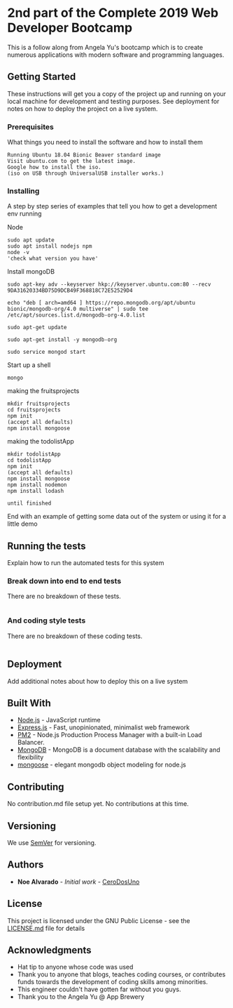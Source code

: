 # 2nd part of the Complete 2019 Web Developer Bootcamp

This is a follow along from Angela Yu's bootcamp which is to create numerous applications with modern software and programming languages.


## Getting Started

These instructions will get you a copy of the project up and running on your local machine for development and testing purposes. See deployment for notes on how to deploy the project on a live system.

### Prerequisites

What things you need to install the software and how to install them

```
Running Ubuntu 18.04 Bionic Beaver standard image
Visit ubuntu.com to get the latest image.
Google how to install the iso.
(iso on USB through UniversalUSB installer works.)
```



### Installing

A step by step series of examples that tell you how to get a development env running



Node
```
sudo apt update
sudo apt install nodejs npm
node -v
'check what version you have'
```


Install mongoDB
```
sudo apt-key adv --keyserver hkp://keyserver.ubuntu.com:80 --recv 9DA31620334BD75D9DCB49F368818C72E52529D4

echo "deb [ arch=amd64 ] https://repo.mongodb.org/apt/ubuntu bionic/mongodb-org/4.0 multiverse" | sudo tee /etc/apt/sources.list.d/mongodb-org-4.0.list

sudo apt-get update

sudo apt-get install -y mongodb-org

sudo service mongod start
```


Start up a shell
```
mongo
```

making the fruitsprojects
```
mkdir fruitsprojects
cd fruitsprojects
npm init
(accept all defaults)
npm install mongoose
```

making the todolistApp
```
mkdir todolistApp
cd todolistApp
npm init
(accept all defaults)
npm install mongoose
npm install nodemon
npm install lodash
```


```
until finished
```

End with an example of getting some data out of the system or using it for a little demo

## Running the tests

Explain how to run the automated tests for this system

### Break down into end to end tests

There are no breakdown of these tests.

```
```

### And coding style tests

There are no breakdown of these coding tests.

```
```

## Deployment

Add additional notes about how to deploy this on a live system

## Built With

* [Node.js](https://nodejs.org/en/) - JavaScript runtime
* [Express.js](https://expressjs.com/) - Fast, unopinionated, minimalist web framework
* [PM2](https://github.com/Unitech/pm2) - Node.js Production Process Manager with a built-in Load Balancer.
* [MongoDB](https://www.mongodb.com/) - MongoDB is a document database with the scalability and flexibility
* [mongoose](https://mongoosejs.com/) - elegant mongodb object modeling for node.js

## Contributing

No contribution.md file setup yet. No contributions at this time.

## Versioning

We use [SemVer](http://semver.org/) for versioning.

## Authors

* **Noe Alvarado** - *Initial work* - [CeroDosUno](https://github.com/CeroDosUno)

## License

This project is licensed under the GNU Public License - see the [LICENSE.md](LICENSE.md) file for details

## Acknowledgments

* Hat tip to anyone whose code was used
* Thank you to anyone that blogs, teaches coding courses, or contributes funds towards the development of coding skills among minorities.
* This engineer couldn't have gotten far without you guys.
* Thank you to the Angela Yu @ App Brewery
